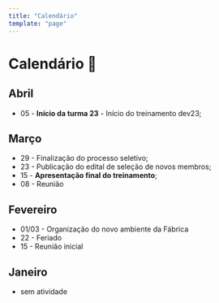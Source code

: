 ```yaml
---
title: "Calendário"
template: "page"
---
```


# Calendário 📅

## Abril
- 05 - **Início da turma 23** - Início do treinamento dev23;

## Março
- 29 - Finalização do processo seletivo;
- 23 - Publicação do edital de seleção de novos membros; 
- 15 - **Apresentação final do treinamento**; 
- 08 - Reunião

## Fevereiro
- 01/03 - Organização do novo ambiente da Fábrica
- 22 - Feriado
- 15 - Reunião inicial

## Janeiro
- sem atividade
